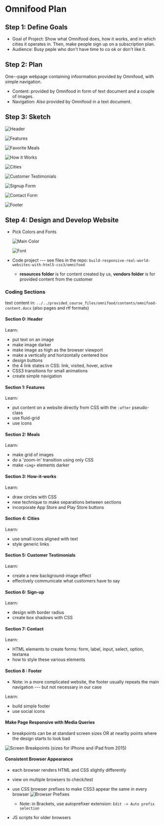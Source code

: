 # Omnifood Plan

## Step 1: Define Goals

* Goal of Project: Show what Omnifood does, how it works, and in which cities it operates in. Then, make people sign up on a subscription plan.
* Audience: Busy peple who don't have time to co ok or don't like it. 
    
## Step 2: Plan

One--page webpage containing infoormation provided by Omnifood, with simple navigation.

* Content: provided by Omnifood in form of text document and a couple of images.
* Navigation: Also provided by Omnifood in a text document.

## Step 3: Sketch

![Header](Section0.png)

![Features](Section1.png)

![Favorite Meals](Section2.png)

![How it Works](Section3.png)

![Cities](Section4.png)

![Customer Testimonials](Section5.png)

![Signup Form](Section6.png)

![Contact Form](Section7.png)

![Footer](Section8.png)

## Step 4: Design and Develop Website

* Pick Colors and Fonts

    ![Main Color](color.png)

    ![Font](font.png)
    
* Code project --- see files in the repo: `build-responsive-real-world-websites-with-html5-css3/omnifood`
    * **resources folder** is for content created by us, **vendors folder** is for provided content from the customer
    
### Coding Sections

text content in: `../../provided_course_files/omnifood/contents/omnifood-content.docx` (also pages and rtf formats)

#### Section 0: Header

Learn:
* put text on an image
* make image darker
* make image as high as the browser viewport
* make a vertically and horizontally centered box
* design buttons
* the 4 link states in CSS: link, visited, hover, active
* CSS3 transitions for small animations
* create simple navigation

#### Section 1: Features

Learn:
* put content on a website directly from CSS with the `:after` pseudo-class
* use fluid-grid
* use icons

#### Section 2: Meals

Learn:
* make grid of images
* do a 'zoom-in' transition using only CSS
* make `<img>` elements darker

#### Section 3: How-it-works

Learn:
* draw circles with CSS
* new technique to make separations between sections
* incorporate App Store and Play Store buttons

#### Section 4: Cities

Learn:
* use small icons aligned with text
* style generic links

#### Section 5: Customer Testimonials

Learn:
* create a new background-image effect
* effectively communicate what customers have to say

#### Section 6: Sign-up 

Learn:
* design with border radius
* create box shadows with CSS

#### Section 7: Contact

Learn:
* HTML elements to create forms: form, label, input, select, option, textarea
* how to style these various elements

#### Section 8 : Footer

* Note: in a more complicated website, the footer usually repeats the main navigation ---  but not necessary in our case

Learn:
* build simple footer
* use social icons

#### Make Page Responsive with Media Queries

* breakpoints can be at standard screen sizes OR at nearby points where the design starts to look bad

![Screen Breakpoints](breakpoints.png "Screen Breakpoints")
(sizes for iPhone and iPad from 2015)

#### Consistent Browser Appearance

* each browser renders HTML and CSS slightly differently
* view on multiple browsers to check/test
* use CSS browser prefixes to make CSS3 appear the same in every browser
     ![Browser Prefixes](browserPrefixes.png "Browser Prefixes")
     
     * Note: in Brackets, use autoprefixer extension: `Edit -> Auto prefix selection`
* JS scripts for older browsers     
